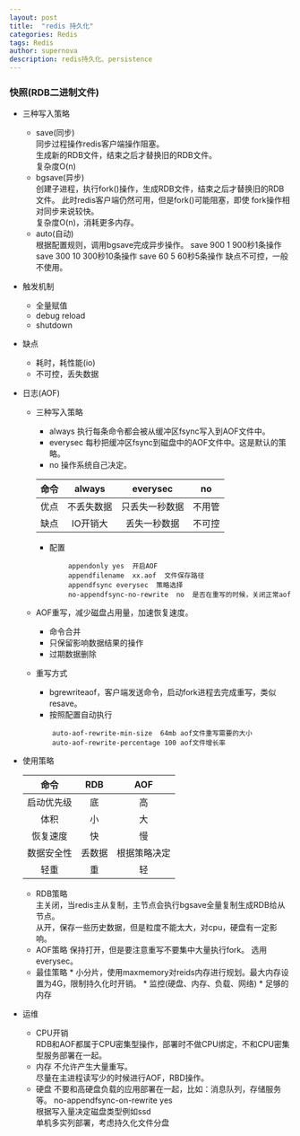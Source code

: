 ```yaml
---
layout: post
title:  "redis 持久化"
categories: Redis
tags: Redis
author: supernova
description: redis持久化、persistence
---
```

### 快照(RDB二进制文件)  
* 三种写入策略
    * save(同步)  
    同步过程操作redis客户端操作阻塞。  
    生成新的RDB文件，结束之后才替换旧的RDB文件。  
    复杂度O(n)
     * bgsave(异步)  
    创建子进程，执行fork()操作，生成RDB文件，结束之后才替换旧的RDB文件。
    此时redis客户端仍然可用，但是fork()可能阻塞，即使 fork操作相对同步来说较快。  
   复杂度O(n)，消耗更多内存。
     * auto(自动)  
   根据配置规则，调用bgsave完成异步操作。
   save 900 1  900秒1条操作
   save 300 10  300秒10条操作
   save 60   5  60秒5条操作
   缺点不可控，一般不使用。    
* 触发机制
    * 全量赋值
    * debug reload
    * shutdown  
* 缺点  
    * 耗时，耗性能(io)  
    * 不可控，丢失数据
* 日志(AOF)  
       
    * 三种写入策略
        * always    执行每条命令都会被从缓冲区fsync写入到AOF文件中。
        * everysec  每秒把缓冲区fsync到磁盘中的AOF文件中。这是默认的策略。  
        * no    操作系统自己决定。
        
        |命令 | always | everysec |no|
        | :---:| :---: | :---: |:---:|
        | 优点 | 不丢失数据 | 只丢失一秒数据 |不用管|
        | 缺点 | IO开销大 | 丢失一秒数据 |不可控|
        
       * 配置  
       
        ```
                appendonly yes  开启AOF
                appendfilename  xx.aof  文件保存路径
                appendfsync everysec  策略选择
                no-appendfsync-no-rewrite  no  是否在重写的时候，关闭正常aof 
        ```
    * AOF重写，减少磁盘占用量，加速恢复速度。
        * 命令合并
        * 只保留影响数据结果的操作
        * 过期数据删除   
       
    * 重写方式
        * bgrewriteaof，客户端发送命令，启动fork进程去完成重写，类似resave。
        * 按照配置自动执行
        ```
            auto-aof-rewrite-min-size  64mb aof文件重写需要的大小
            auto-aof-rewrite-percentage 100 aof文件增长率
        ```
* 使用策略  

     |命令|RDB|AOF|
     |:---:|:---:|:---:|     
     |启动优先级|底|高|
     |体积|小|大|
     |恢复速度|快|慢|
     |数据安全性|丢数据|根据策略决定|
     |轻重|重|轻| 
    
     * RDB策略  
        主关闭，当redis主从复制，主节点会执行bgsave全量复制生成RDB给从节点。  
        从开，保存一些历史数据，但是粒度不能太大，对cpu，硬盘有一定影响。
     * AOF策略
        保持打开，但是要注意重写不要集中大量执行fork。
        选用everysec。
     * 最佳策略
            * 小分片，使用maxmemory对reids内存进行规划。最大内存设置为4G，限制持久化时开销。
            * 监控(硬盘、内存、负载、网络)
            * 足够的内存
* 运维
    * CPU开销  
    RDB和AOF都属于CPU密集型操作，部署时不做CPU绑定，不和CPU密集型服务部署在一起。
    * 内存
    不允许产生大量重写。  
    尽量在主进程读写少的时候进行AOF，RBD操作。  
    * 硬盘
    不要和高硬盘负载的应用部署在一起，比如：消息队列，存储服务等。
    no-appendfsync-on-rewrite   yes  
    根据写入量决定磁盘类型例如ssd    
    单机多实列部署，考虑持久化文件分盘 
     
    
        